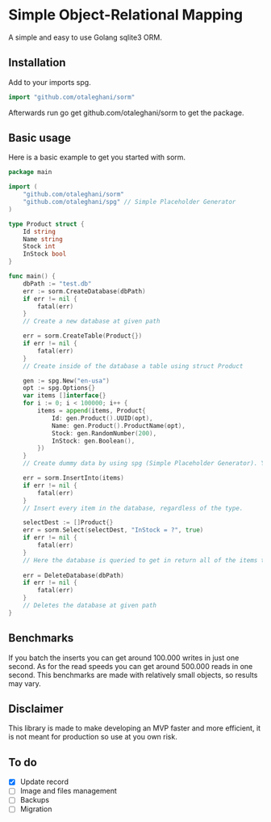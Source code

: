# Simple Object-Relational Mapping

A simple and easy to use Golang sqlite3 ORM.

## Installation

Add to your imports spg.

``` go
import "github.com/otaleghani/sorm"
```

Afterwards run go get github.com/otaleghani/sorm to get the package.

## Basic usage

Here is a basic example to get you started with sorm.

``` go
package main

import ( 
    "github.com/otaleghani/sorm"
    "github.com/otaleghani/spg" // Simple Placeholder Generator
)

type Product struct {
    Id string
    Name string
    Stock int
    InStock bool
}

func main() {
    dbPath := "test.db"
    err := sorm.CreateDatabase(dbPath)
    if err != nil {
        fatal(err)
    }
    // Create a new database at given path

    err = sorm.CreateTable(Product{})
    if err != nil {
        fatal(err)
    }
    // Create inside of the database a table using struct Product

    gen := spg.New("en-usa") 
    opt := spg.Options{}
    var items []interface{}
    for i := 0; i < 100000; i++ {
        items = append(items, Product{
            Id: gen.Product().UUID(opt),
            Name: gen.Product().ProductName(opt),
            Stock: gen.RandomNumber(200),
            InStock: gen.Boolean(),
        })
    }
    // Create dummy data by using spg (Simple Placeholder Generator). You can find it in my Github page. In this example is just used to generate random dummy data to fill the database.

    err = sorm.InsertInto(items)
    if err != nil {
        fatal(err)
    }
    // Insert every item in the database, regardless of the type.

    selectDest := []Product{}
    err = sorm.Select(selectDest, "InStock = ?", true)
    if err != nil {
        fatal(err)
    }
    // Here the database is queried to get in return all of the items that have InStock set to true
    
    err = DeleteDatabase(dbPath)
    if err != nil {
        fatal(err)
    }
    // Deletes the database at given path
}
```

## Benchmarks

If you batch the inserts you can get around 100.000 writes in just one second. 
As for the read speeds you can get around 500.000 reads in one second. This benchmarks are made with relatively small objects, so results may vary. 

## Disclaimer

This library is made to make developing an MVP faster and more efficient, it is not meant for production so use at you own risk.

## To do

- [x] Update record
- [ ] Image and files management
- [ ] Backups
- [ ] Migration
